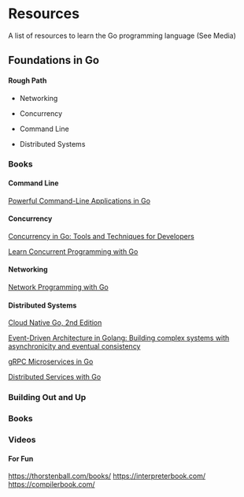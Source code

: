 # Resources
A list of resources to learn the Go programming language
(See Media)

## Foundations in Go
#### Rough Path

- Networking 

- Concurrency

- Command Line

- Distributed Systems

### Books

#### Command Line
[Powerful Command-Line Applications in Go](https://learning.oreilly.com/library/view/powerful-command-line-applications/9781680509311/)

#### Concurrency
[Concurrency in Go: Tools and Techniques for Developers](https://learning.oreilly.com/library/view/concurrency-in-go/9781491941294/)

[Learn Concurrent Programming with Go](https://learning.oreilly.com/library/view/learn-concurrent-programming/9781633438385/)

#### Networking

[Network Programming with Go](https://learning.oreilly.com/library/view/network-programming-with/9781098128890/f05.xhtml#h1-500884c00-0004)

#### Distributed Systems
[Cloud Native Go, 2nd Edition](https://learning.oreilly.com/library/view/cloud-native-go/9781098156411/)

[Event-Driven Architecture in Golang: Building complex systems with asynchronicity and eventual consistency](https://learning.oreilly.com/library/view/event-driven-architecture-in/9781803238012/)

[gRPC Microservices in Go](https://learning.oreilly.com/library/view/grpc-microservices-in/9781633439207/)

[Distributed Services with Go](https://learning.oreilly.com/library/view/distributed-services-with/9781680508376/)






### Building Out and Up


### Books

### Videos


#### For Fun
https://thorstenball.com/books/
https://interpreterbook.com/
https://compilerbook.com/